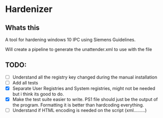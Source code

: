 # Hardenizer

## Whats this

A tool for hardening windows 10 IPC using Siemens Guidelines.

Will create a pipeline to generate the unattender.xml to use with the file

## TODO:
- [ ] Understand all the registry key changed during the manual installation
- [ ] Add all tests
- [x] Separate User Registries and System registries, might not be needed but i think its good to do.
- [x] Make the test suite easier to write. PS1 file should just be the output of the program. Formatting it is better than hardcoding everything. 
- [ ] Understand if HTML encoding is needed on the script (xml.........)